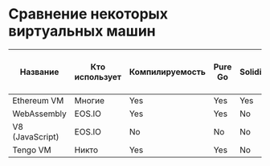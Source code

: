 # Сравнение некоторых виртуальных машин

| Название	| Кто использует | Компилируемость | Pure Go	| Solidity	| C++, Go, etc. | JavaScript	| Custom lang. | Direct support 256-bit ints |
|----|----|----|----|----|----|----|----|----|
| Ethereum VM	| Многие	| Yes	| Yes	| Yes	| No	| Yes	| No	| Yes |
| WebAssembly	| EOS.IO	| Yes	| Yes	| No	| Yes	| Yes	| No	| No |
| V8 (JavaScript)| EOS.IO	| No	| No	| No	| No	| Yes	| No	| No |
| Tengo VM	| Никто	        | Yes	| Yes	| No	| No	| No	| Yes	| No |
